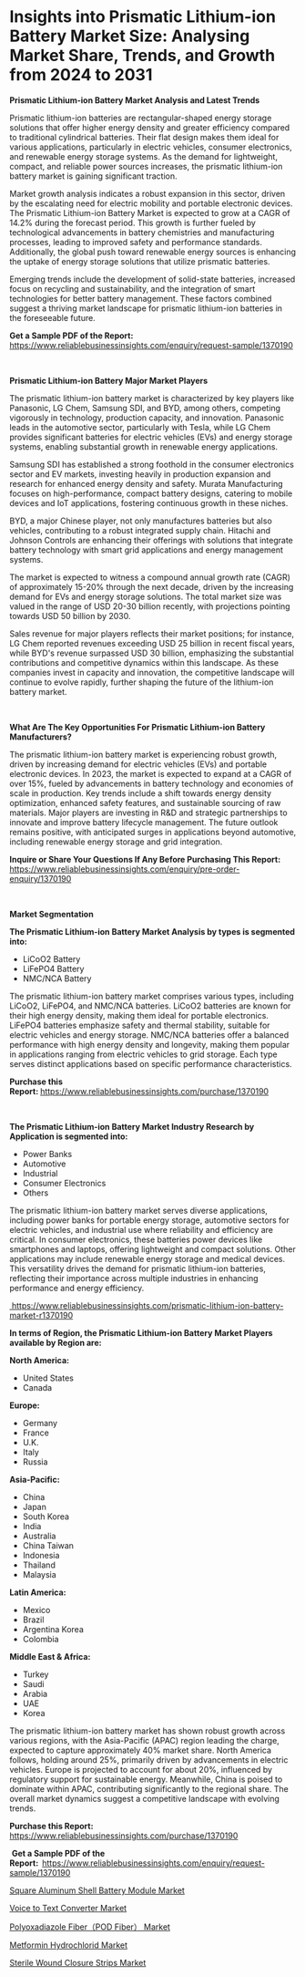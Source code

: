 <p><h1>Insights into Prismatic Lithium-ion Battery Market Size: Analysing Market Share, Trends, and Growth from 2024 to 2031</h1></p><p><strong>Prismatic Lithium-ion Battery Market Analysis and Latest Trends</strong></p>
<p><p>Prismatic lithium-ion batteries are rectangular-shaped energy storage solutions that offer higher energy density and greater efficiency compared to traditional cylindrical batteries. Their flat design makes them ideal for various applications, particularly in electric vehicles, consumer electronics, and renewable energy storage systems. As the demand for lightweight, compact, and reliable power sources increases, the prismatic lithium-ion battery market is gaining significant traction.</p><p>Market growth analysis indicates a robust expansion in this sector, driven by the escalating need for electric mobility and portable electronic devices. The Prismatic Lithium-ion Battery Market is expected to grow at a CAGR of 14.2% during the forecast period. This growth is further fueled by technological advancements in battery chemistries and manufacturing processes, leading to improved safety and performance standards. Additionally, the global push toward renewable energy sources is enhancing the uptake of energy storage solutions that utilize prismatic batteries.</p><p>Emerging trends include the development of solid-state batteries, increased focus on recycling and sustainability, and the integration of smart technologies for better battery management. These factors combined suggest a thriving market landscape for prismatic lithium-ion batteries in the foreseeable future.</p></p>
<p><strong>Get a Sample PDF of the Report:&nbsp;</strong> <a href="https://www.reliablebusinessinsights.com/enquiry/request-sample/1370190?utm_campaign=1558&utm_medium=2&utm_source=Github&utm_content=ia&utm_term=06122024&utm_id=prismatic-lithium-ion-battery">https://www.reliablebusinessinsights.com/enquiry/request-sample/1370190</a></p>
<p>&nbsp;</p>
<p><strong>Prismatic Lithium-ion Battery Major Market Players</strong></p>
<p><p>The prismatic lithium-ion battery market is characterized by key players like Panasonic, LG Chem, Samsung SDI, and BYD, among others, competing vigorously in technology, production capacity, and innovation. Panasonic leads in the automotive sector, particularly with Tesla, while LG Chem provides significant batteries for electric vehicles (EVs) and energy storage systems, enabling substantial growth in renewable energy applications.</p><p>Samsung SDI has established a strong foothold in the consumer electronics sector and EV markets, investing heavily in production expansion and research for enhanced energy density and safety. Murata Manufacturing focuses on high-performance, compact battery designs, catering to mobile devices and IoT applications, fostering continuous growth in these niches.</p><p>BYD, a major Chinese player, not only manufactures batteries but also vehicles, contributing to a robust integrated supply chain. Hitachi and Johnson Controls are enhancing their offerings with solutions that integrate battery technology with smart grid applications and energy management systems. </p><p>The market is expected to witness a compound annual growth rate (CAGR) of approximately 15-20% through the next decade, driven by the increasing demand for EVs and energy storage solutions. The total market size was valued in the range of USD 20-30 billion recently, with projections pointing towards USD 50 billion by 2030.</p><p>Sales revenue for major players reflects their market positions; for instance, LG Chem reported revenues exceeding USD 25 billion in recent fiscal years, while BYD's revenue surpassed USD 30 billion, emphasizing the substantial contributions and competitive dynamics within this landscape. As these companies invest in capacity and innovation, the competitive landscape will continue to evolve rapidly, further shaping the future of the lithium-ion battery market.</p></p>
<p>&nbsp;</p>
<p><strong>What Are The Key Opportunities For Prismatic Lithium-ion Battery Manufacturers?</strong></p>
<p><p>The prismatic lithium-ion battery market is experiencing robust growth, driven by increasing demand for electric vehicles (EVs) and portable electronic devices. In 2023, the market is expected to expand at a CAGR of over 15%, fueled by advancements in battery technology and economies of scale in production. Key trends include a shift towards energy density optimization, enhanced safety features, and sustainable sourcing of raw materials. Major players are investing in R&D and strategic partnerships to innovate and improve battery lifecycle management. The future outlook remains positive, with anticipated surges in applications beyond automotive, including renewable energy storage and grid integration.</p></p>
<p><strong>Inquire or Share Your Questions If Any Before Purchasing This Report:</strong> <a href="https://www.reliablebusinessinsights.com/enquiry/pre-order-enquiry/1370190?utm_campaign=1558&utm_medium=2&utm_source=Github&utm_content=ia&utm_term=06122024&utm_id=prismatic-lithium-ion-battery">https://www.reliablebusinessinsights.com/enquiry/pre-order-enquiry/1370190</a></p>
<p>&nbsp;</p>
<p><strong>Market Segmentation</strong></p>
<p><strong>The Prismatic Lithium-ion Battery Market Analysis by types is segmented into:</strong></p>
<p><ul><li>LiCoO2 Battery</li><li>LiFePO4 Battery</li><li>NMC/NCA Battery</li></ul></p>
<p><p>The prismatic lithium-ion battery market comprises various types, including LiCoO2, LiFePO4, and NMC/NCA batteries. LiCoO2 batteries are known for their high energy density, making them ideal for portable electronics. LiFePO4 batteries emphasize safety and thermal stability, suitable for electric vehicles and energy storage. NMC/NCA batteries offer a balanced performance with high energy density and longevity, making them popular in applications ranging from electric vehicles to grid storage. Each type serves distinct applications based on specific performance characteristics.</p></p>
<p><strong>Purchase this Report:&nbsp;</strong><a href="https://www.reliablebusinessinsights.com/purchase/1370190?utm_campaign=1558&utm_medium=2&utm_source=Github&utm_content=ia&utm_term=06122024&utm_id=prismatic-lithium-ion-battery">https://www.reliablebusinessinsights.com/purchase/1370190</a></p>
<p>&nbsp;</p>
<p><strong>The Prismatic Lithium-ion Battery Market Industry Research by Application is segmented into:</strong></p>
<p><ul><li>Power Banks</li><li>Automotive</li><li>Industrial</li><li>Consumer Electronics</li><li>Others</li></ul></p>
<p><p>The prismatic lithium-ion battery market serves diverse applications, including power banks for portable energy storage, automotive sectors for electric vehicles, and industrial use where reliability and efficiency are critical. In consumer electronics, these batteries power devices like smartphones and laptops, offering lightweight and compact solutions. Other applications may include renewable energy storage and medical devices. This versatility drives the demand for prismatic lithium-ion batteries, reflecting their importance across multiple industries in enhancing performance and energy efficiency.</p></p>
<p><a href="https://www.reliablebusinessinsights.com/prismatic-lithium-ion-battery-market-r1370190?utm_campaign=1558&utm_medium=2&utm_source=Github&utm_content=ia&utm_term=06122024&utm_id=prismatic-lithium-ion-battery">&nbsp;https://www.reliablebusinessinsights.com/prismatic-lithium-ion-battery-market-r1370190</a></p>
<p><strong>In terms of Region, the Prismatic Lithium-ion Battery Market Players available by Region are:</strong></p>
<p>
    <p> <strong> North America: </strong>
        <ul>
            <li>United States</li>
            <li>Canada</li>
        </ul>
        </p> 
    <p> <strong> Europe: </strong>
        <ul>
            <li>Germany</li>
            <li>France</li>
            <li>U.K.</li>
            <li>Italy</li>
            <li>Russia</li>
        </ul>
        </p> 
    <p> <strong> Asia-Pacific: </strong>
        <ul>
            <li>China</li>
            <li>Japan</li>
            <li>South Korea</li>
            <li>India</li>
            <li>Australia</li>
            <li>China Taiwan</li>
            <li>Indonesia</li>
            <li>Thailand</li>
            <li>Malaysia</li>
        </ul>
        </p> 
    <p> <strong> Latin America: </strong>
        <ul>
            <li>Mexico</li>
            <li>Brazil</li>
            <li>Argentina Korea</li>
            <li>Colombia</li>
        </ul>
        </p> 
    <p> <strong> Middle East & Africa: </strong>
        <ul>
            <li>Turkey</li>
            <li>Saudi</li>
            <li>Arabia</li>
            <li>UAE</li>
            <li>Korea</li>
        </ul>
    </p>
    </p>
<p><p>The prismatic lithium-ion battery market has shown robust growth across various regions, with the Asia-Pacific (APAC) region leading the charge, expected to capture approximately 40% market share. North America follows, holding around 25%, primarily driven by advancements in electric vehicles. Europe is projected to account for about 20%, influenced by regulatory support for sustainable energy. Meanwhile, China is poised to dominate within APAC, contributing significantly to the regional share. The overall market dynamics suggest a competitive landscape with evolving trends.</p></p>
<p><strong>Purchase this Report: </strong><a href="https://www.reliablebusinessinsights.com/purchase/1370190?utm_campaign=1558&utm_medium=2&utm_source=Github&utm_content=ia&utm_term=06122024&utm_id=prismatic-lithium-ion-battery">https://www.reliablebusinessinsights.com/purchase/1370190</a></p>
<p>&nbsp;<strong>Get a Sample PDF of the Report:&nbsp;&nbsp;</strong><a href="https://www.reliablebusinessinsights.com/enquiry/request-sample/1370190?utm_campaign=1558&utm_medium=2&utm_source=Github&utm_content=ia&utm_term=06122024&utm_id=prismatic-lithium-ion-battery">https://www.reliablebusinessinsights.com/enquiry/request-sample/1370190</a></p>
<p><strong></strong></p>
<p><p><a href="https://issuu.com/reportprime-2/docs/square-aluminum-shell-battery-module-market-size-2?utm_campaign=1558&utm_medium=2&utm_source=Github&utm_content=ia&utm_term=06122024&utm_id=prismatic-lithium-ion-battery">Square Aluminum Shell Battery Module Market</a></p><p><a href="https://www.linkedin.com/pulse/finding-growth-prospectsaided-through-voice-text-converter-market-yidke?utm_campaign=1558&utm_medium=2&utm_source=Github&utm_content=ia&utm_term=06122024&utm_id=prismatic-lithium-ion-battery">Voice to Text Converter Market</a></p><p><a href="https://issuu.com/reportprime-2/docs/polyoxadiazole-fiberpod-fiber-market-size-2030.ppt?utm_campaign=1558&utm_medium=2&utm_source=Github&utm_content=ia&utm_term=06122024&utm_id=prismatic-lithium-ion-battery">Polyoxadiazole Fiber（POD Fiber） Market</a></p><p><a href="https://www.linkedin.com/pulse/compreh-proposis-fbaif?utm_campaign=1558&utm_medium=2&utm_source=Github&utm_content=ia&utm_term=06122024&utm_id=prismatic-lithium-ion-battery">Metformin Hydrochlorid Market</a></p><p><a href="https://www.linkedin.com/pulse/study-forecastingthe-globalsterile-wound-closure-strips-market-o0oke?utm_campaign=1558&utm_medium=2&utm_source=Github&utm_content=ia&utm_term=06122024&utm_id=prismatic-lithium-ion-battery">Sterile Wound Closure Strips Market</a></p></p>
